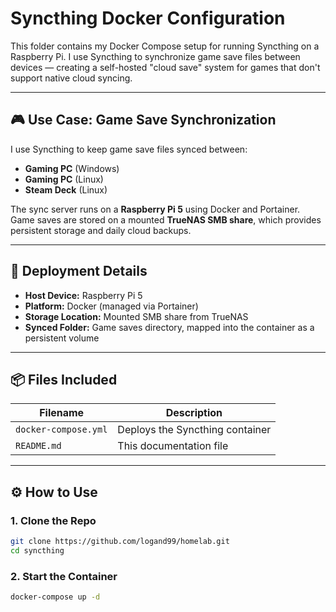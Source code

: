 # Syncthing Docker Configuration

This folder contains my Docker Compose setup for running Syncthing on a Raspberry Pi. I use Syncthing to synchronize game save files between devices — creating a self-hosted "cloud save" system for games that don't support native cloud syncing.

---

## 🎮 Use Case: Game Save Synchronization

I use Syncthing to keep game save files synced between:
- **Gaming PC** (Windows)
- **Gaming PC** (Linux)
- **Steam Deck** (Linux)

The sync server runs on a **Raspberry Pi 5** using Docker and Portainer. Game saves are stored on a mounted **TrueNAS SMB share**, which provides persistent storage and daily cloud backups.

---

## 🧱 Deployment Details

- **Host Device:** Raspberry Pi 5
- **Platform:** Docker (managed via Portainer)
- **Storage Location:** Mounted SMB share from TrueNAS
- **Synced Folder:** Game saves directory, mapped into the container as a persistent volume

---

## 📦 Files Included

| Filename            | Description                                 |
|---------------------|---------------------------------------------|
| `docker-compose.yml`| Deploys the Syncthing container             |
| `README.md`         | This documentation file                     |

---

## ⚙️ How to Use

### 1. Clone the Repo
```bash
git clone https://github.com/logand99/homelab.git
cd syncthing
```
### 2. Start the Container
```bash
docker-compose up -d
```
